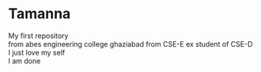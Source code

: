 # Tamanna
My first repository
<br>
from abes engineering college ghaziabad
from CSE-E ex student of CSE-D
<br>
I just love my self
<br>
I am done


